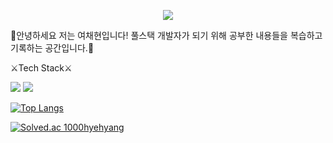 <!--
**1000hyehyang/1000hyehyang** is a ✨ _special_ ✨ repository because its `README.md` (this file) appears on your GitHub profile.

Here are some ideas to get you started:

- 🔭 I’m currently working on ...
- 🌱 I’m currently learning ...
- 👯 I’m looking to collaborate on ...
- 🤔 I’m looking for help with ...
- 💬 Ask me about ...
- 📫 How to reach me: ...
- 😄 Pronouns: ...
- ⚡ Fun fact: ...
--> <p align="center">
  <img src="https://capsule-render.vercel.app/api?type=waving&color=0:FFFACD,100:FFA500&height=300&section=header&text=From A to Z&desc=Hello%201000hyehyang%20world!&fontColor=FFFAF0&animation=twinkling&fontSize=50&fontAlignY=40" />
</p>
🍊안녕하세요 저는 여채현입니다! 
  풀스택 개발자가 되기 위해 공부한 내용들을 복습하고 기록하는 공간입니다.🍊



⚔️Tech Stack⚔️







<img src="https://img.shields.io/badge/Java-B8860B?style=flat-square&logo=Java&logoColor=white"/> <img src="https://img.shields.io/badge/Python-4169E1?style=flat-square&logo=Python&logoColor=white"/>



[![Top Langs](https://github-readme-stats.vercel.app/api/top-langs/?username=1000hyehyang&layout=compact)](https://github.com/1000hyehyang/github-readme-stats)



[![Solved.ac
1000hyehyang](http://mazassumnida.wtf/api/generate_badge?boj={handle})](https://solved.ac/{handle})




